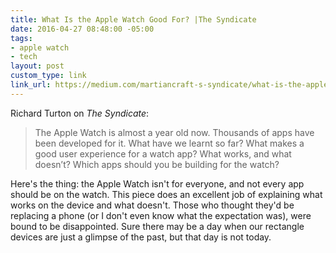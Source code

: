 ```yaml
---
title: What Is the Apple Watch Good For? |The Syndicate
date: 2016-04-27 08:48:00 -05:00
tags:
- apple watch
- tech
layout: post
custom_type: link
link_url: https://medium.com/martiancraft-s-syndicate/what-is-the-apple-watch-good-for-6bf037638620#.ww47ojq8a
---
```


Richard Turton on *The Syndicate*:

> The Apple Watch is almost a year old now. Thousands of apps have been developed for it. What have we learnt so far? What makes a good user experience for a watch app? What works, and what doesn’t? Which apps should you be building for the watch?

Here's the thing: the Apple Watch isn't for everyone, and not every app should be on the watch. This piece does an excellent job of explaining what works on the device and what doesn't. Those who thought they'd be replacing a phone (or I don't even know what the expectation was), were bound to be disappointed. Sure there may be a day when our rectangle devices are just a glimpse of the past, but that day is not today.

